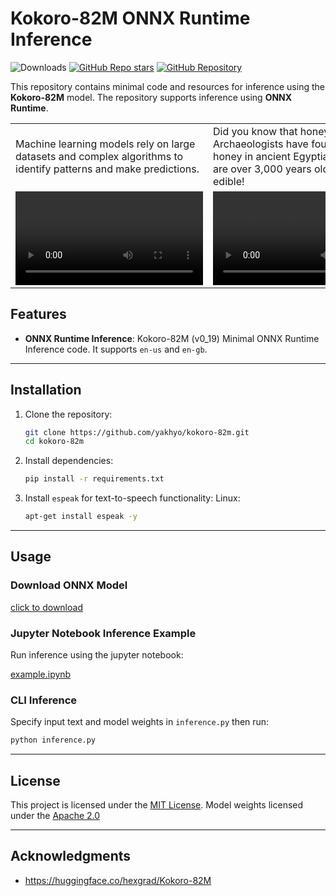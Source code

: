 # Kokoro-82M ONNX Runtime Inference

![Downloads](https://img.shields.io/github/downloads/yakhyo/kokoro-82m-onnx/total)
[![GitHub Repo stars](https://img.shields.io/github/stars/yakhyo/gaze-estimation)](https://github.com/yakhyo/kokoro-82m-onnx/stargazers)
[![GitHub Repository](https://img.shields.io/badge/GitHub-Repository-blue?logo=github)](https://github.com/yakhyo/kokoro-82m-onnx)

This repository contains minimal code and resources for inference using the **Kokoro-82M** model. The repository supports inference using **ONNX Runtime**.

<table>
  <tr>
    <td>Machine learning models rely on large datasets and complex algorithms to identify patterns and make predictions.</td>
    <td>Did you know that honey never spoils? Archaeologists have found pots of honey in ancient Egyptian tombs that are over 3,000 years old and still edible!</td>
  </tr>
  <tr>
    <td align="center">
       <video controls autoplay loop src="https://github.com/user-attachments/assets/a8e9bfb7-777a-4b44-901c-c79c39c02c6f" ></video>
    </td>
    <td align="center">
      <video controls autoplay loop src="https://github.com/user-attachments/assets/358723ad-c0ab-44a3-90cc-64d89c042c9a" ></video>
    </td>
  </tr>
</table>

## Features

- **ONNX Runtime Inference**: Kokoro-82M (v0_19) Minimal ONNX Runtime Inference code. It supports `en-us` and `en-gb`.

---

## Installation

1. Clone the repository:

   ```bash
   git clone https://github.com/yakhyo/kokoro-82m.git
   cd kokoro-82m
   ```

2. Install dependencies:

   ```bash
   pip install -r requirements.txt
   ```

3. Install `espeak` for text-to-speech functionality:
   Linux:
   ```bash
   apt-get install espeak -y
   ```

---

## Usage

### Download ONNX Model

[click to download](https://github.com/yakhyo/kokoro-82m/releases/download/v0.0.1/kokoro-v0_19.onnx)

### Jupyter Notebook Inference Example

Run inference using the jupyter notebook:

[example.ipynb](example.ipynb)

### CLI Inference

Specify input text and model weights in `inference.py` then run:

```bash
python inference.py
```

---

## License

This project is licensed under the [MIT License](LICENSE).
Model weights licensed under the [Apache 2.0](#license)

---

## Acknowledgments

- https://huggingface.co/hexgrad/Kokoro-82M
